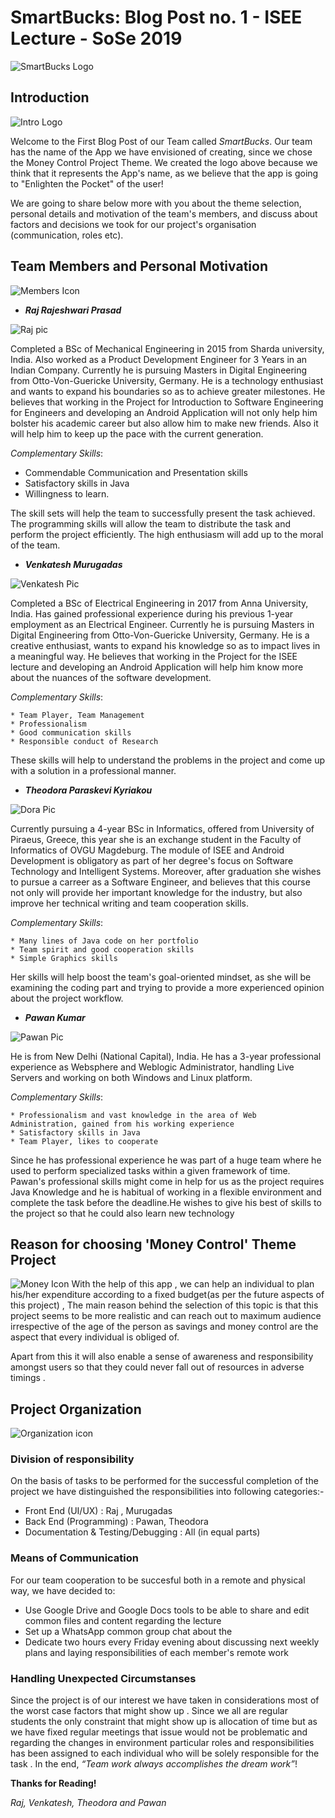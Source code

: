 #  SmartBucks: Blog Post no. 1 - ISEE Lecture - SoSe 2019 # 

![SmartBucks Logo](https://github.com/DBSE-teaching/isee2019-SmartBucks/blob/master/docs/images/SmartBucks(1).png)


## Introduction ## 

![Intro Logo](https://cdn0.iconfinder.com/data/icons/business-and-finance-vol-1/48/10-512.png)

Welcome to the First Blog Post of our Team called *SmartBucks*. 
Our team has the name of the App we have envisioned of creating, since we chose the Money Control Project Theme.
We created the logo above because we think that it represents the App's name, as we believe that the app is going to "Enlighten the Pocket"
of the user!

We are going to share below more with you about the theme selection, personal details and motivation of the team's members, and discuss
about factors and decisions we took for our project's organisation (communication, roles etc).

## Team Members and Personal Motivation ## 

![Members Icon](https://cdn3.iconfinder.com/data/icons/seo-and-marketing-3-11/512/135-512.png)

* ***Raj Rajeshwari Prasad***

![Raj pic](https://github.com/DBSE-teaching/isee2019-SmartBucks/blob/master/docs/images/Raj.jpg)

Completed a BSc of Mechanical Engineering in 2015 from Sharda university, India. Also worked as a Product Development Engineer for 3 Years in an Indian Company. Currently he is pursuing Masters in Digital Engineering from Otto-Von-Guericke University, Germany. 
He is a technology enthusiast and wants to expand his boundaries so as to achieve greater milestones. 
He believes that working in the Project for Introduction to Software Engineering for Engineers and developing an Android Application 
will not only help him bolster his academic career but also allow him to make new friends. Also it will help him to keep up the pace 
with the current generation.

  *Complementary Skills*:

  * Commendable Communication and Presentation skills
  * Satisfactory skills in Java
  * Willingness to learn.

  The skill sets will help the team to successfully present the task achieved. The programming skills will allow the team to distribute the task and perform the project efficiently. The high enthusiasm will add up to the moral of the team.

* ***Venkatesh Murugadas***

![Venkatesh Pic](https://github.com/DBSE-teaching/isee2019-SmartBucks/blob/master/docs/images/venkatesh.png)

Completed a BSc of Electrical Engineering in 2017 from Anna University, India. Has gained professional experience during his previous 1-year employment as an Electrical Engineer.
Currently he is pursuing Masters in Digital Engineering from Otto-Von-Guericke University, Germany. 
He is a creative enthusiast, wants to expand his knowledge so as to impact lives in a meaningful way. He believes that working in the Project for the ISEE lecture and developing an 
Android Application will help him know more about the nuances of the software development. 

  *Complementary Skills*:
  
    * Team Player, Team Management
    * Professionalism 
    * Good communication skills
    * Responsible conduct of Research

  These skills will help to understand the problems in the project and come up with a solution in a professional manner. 

* ***Theodora Paraskevi Kyriakou***

![Dora Pic](https://github.com/DBSE-teaching/isee2019-SmartBucks/blob/master/docs/images/IMG_20181121_160351.jpg)

Currently pursuing a 4-year BSc in Informatics, offered from University of Piraeus, Greece, this year she is an exchange student in the 
Faculty of Informatics of OVGU Magdeburg. The module of ISEE and Android Development is obligatory as part of her degree's focus on Software
Technology and Intelligent Systems. Moreover, after graduation she wishes to pursue a carreer as a Software Engineer, and believes that this
course not only will provide her important knowledge for the industry, but also improve her technical writing and team cooperation skills.

  *Complementary Skills*:
  
    * Many lines of Java code on her portfolio
    * Team spirit and good cooperation skills
    * Simple Graphics skills

Her skills will help boost the team's goal-oriented mindset, as she will be examining the coding part and trying to provide a more experienced 
opinion about the project workflow.

* ***Pawan Kumar***

![Pawan Pic](https://github.com/DBSE-teaching/isee2019-SmartBucks/blob/master/docs/images/Pawan.png)

He is from New Delhi (National Capital), India. He has a 3-year professional experience as Websphere and Weblogic Administrator, handling
Live Servers and working on both Windows and Linux platform.

  *Complementary Skills*:
  
    * Professionalism and vast knowledge in the area of Web Administration, gained from his working experience
    * Satisfactory skills in Java
    * Team Player, likes to cooperate

Since he has professional experience he was part of a huge team where he used to perform specialized tasks within a given framework of time.
Pawan's professional skills might come in help for us as the project requires Java Knowledge and he is habitual of working in a flexible
environment and complete the task before the deadline.He wishes to give his best of skills to the project so that he could also learn new technology

## Reason for choosing 'Money Control' Theme Project ##

![Money Icon](http://icons.iconarchive.com/icons/paomedia/small-n-flat/1024/money-icon.png)
With the help of this app , we can help an individual to plan his/her expenditure according to a fixed budget(as per the future aspects of this project) , 
The main reason behind the selection of this topic is that this project seems to be more realistic and  can reach out to maximum audience irrespective of the 
age of the person as savings and money control are the aspect that every individual is obliged of. 

Apart from this it will also enable a sense of awareness and responsibility amongst users so that they could never fall out of resources in adverse timings .

## Project Organization ##

![Organization icon](https://cdn0.iconfinder.com/data/icons/business-management-8/64/company_team_icon_teamwork_work_network_management_corporate_organization_hierarchy-512.png)

### Division of responsibility ###

On the basis of tasks to be performed for the successful completion of the project we have distinguished the responsibilities into following categories:-

* Front End (UI/UX)        : Raj , Murugadas
* Back End (Programming)     : Pawan, Theodora
* Documentation  & Testing/Debugging    : All (in equal parts)


### Means of Communication ###

For our team cooperation to be succesful both in a remote and physical way, we have decided to:

* Use Google Drive and Google Docs tools to be able to share and edit common files and content regarding the lecture
* Set up a WhatsApp common group chat about the 
* Dedicate two hours every Friday evening about discussing next weekly plans and laying responsibilities of each member's remote work

### Handling Unexpected Circumstanses ###

Since the project is of our interest we have taken in considerations most of the worst case factors that might show up . Since we all are regular students the only constraint that might show up is allocation of time but as we have fixed regular meetings that issue would not be problematic and regarding the changes in environment particular roles and responsibilities has been assigned to each individual who will be solely responsible for the task .
In the end, *“Team work always accomplishes the dream work”*!

**Thanks for Reading!**

*Raj, Venkatesh, Theodora and Pawan*



